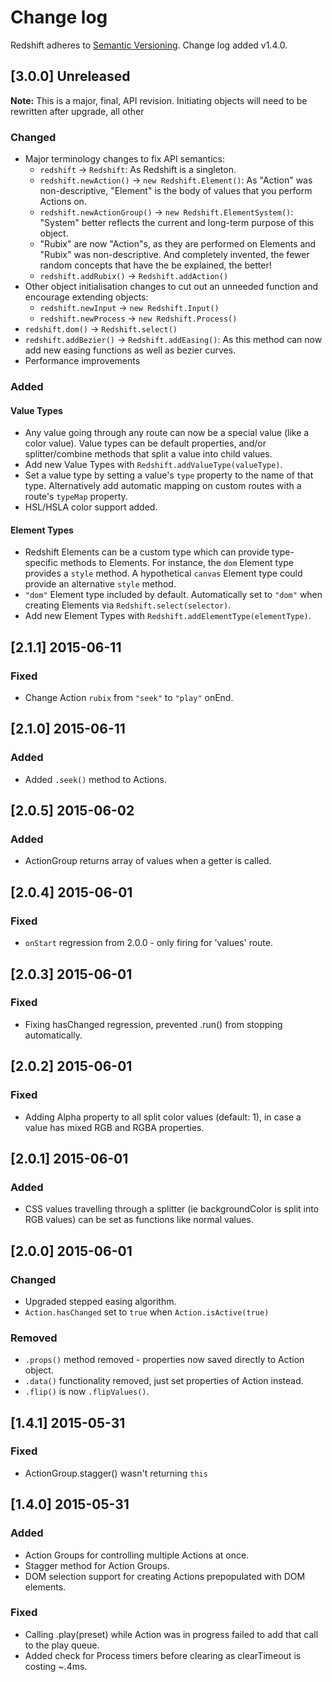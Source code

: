 # Change log

Redshift adheres to [Semantic Versioning](http://semver.org/). Change log added v1.4.0.

## [3.0.0] Unreleased

**Note:** This is a major, final, API revision. Initiating objects will need to be rewritten after upgrade, all other

### Changed
- Major terminology changes to fix API semantics:
    - `redshift` -> `Redshift`: As Redshift is a singleton.
    - `redshift.newAction()` -> `new Redshift.Element()`: As "Action" was non-descriptive, "Element" is the body of values that you perform Actions on.
    - `redshift.newActionGroup()` -> `new Redshift.ElementSystem()`: "System" better reflects the current and long-term purpose of this object.
    - "Rubix" are now "Action"s, as they are performed on Elements and "Rubix" was non-descriptive. And completely invented, the fewer random concepts that have the be explained, the better!
    - `redshift.addRubix()` -> `Redshift.addAction()`
- Other object initialisation changes to cut out an unneeded function and encourage extending objects:
    - `redshift.newInput` -> `new Redshift.Input()`
    - `redshift.newProcess` -> `new Redshift.Process()`
- `redshift.dom()` -> `Redshift.select()`
- `redshift.addBezier()` -> `Redshift.addEasing()`: As this method can now add new easing functions as well as bezier curves.
- Performance improvements

### Added

#### Value Types
- Any value going through any route can now be a special value (like a color value). Value types can be default properties, and/or splitter/combine methods that split a value into child values.
- Add new Value Types with `Redshift.addValueType(valueType)`.
- Set a value type by setting a value's `type` property to the name of that type. Alternatively add automatic mapping on custom routes with a route's `typeMap` property.
- HSL/HSLA color support added.

#### Element Types
- Redshift Elements can be a custom type which can provide type-specific methods to Elements. For instance, the `dom` Element type provides a `style` method. A hypothetical `canvas` Element type could provide an alternative `style` method.
- `"dom"` Element type included by default. Automatically set to `"dom"` when creating Elements via `Redshift.select(selector)`.
- Add new Element Types with `Redshift.addElementType(elementType)`.

## [2.1.1] 2015-06-11

### Fixed
- Change Action `rubix` from `"seek"` to `"play"` onEnd.

## [2.1.0] 2015-06-11

### Added
- Added `.seek()` method to Actions.

## [2.0.5] 2015-06-02

### Added
- ActionGroup returns array of values when a getter is called.

## [2.0.4] 2015-06-01

### Fixed
- `onStart` regression from 2.0.0 - only firing for 'values' route.

## [2.0.3] 2015-06-01

### Fixed
- Fixing hasChanged regression, prevented .run() from stopping automatically.

## [2.0.2] 2015-06-01

### Fixed
- Adding Alpha property to all split color values (default: 1), in case a value has mixed RGB and RGBA properties.

## [2.0.1] 2015-06-01

### Added
- CSS values travelling through a splitter (ie backgroundColor is split into RGB values) can be set as functions like normal values.

## [2.0.0] 2015-06-01

### Changed
- Upgraded stepped easing algorithm.
- `Action.hasChanged` set to `true` when `Action.isActive(true)`

### Removed
- `.props()` method removed - properties now saved directly to Action object.
- `.data()` functionality removed, just set properties of Action instead.
- `.flip()` is now `.flipValues()`.

## [1.4.1] 2015-05-31

### Fixed
- ActionGroup.stagger() wasn't returning `this`

## [1.4.0] 2015-05-31

### Added
- Action Groups for controlling multiple Actions at once.
- Stagger method for Action Groups.
- DOM selection support for creating Actions prepopulated with DOM elements.

### Fixed
- Calling .play(preset) while Action was in progress failed to add that call to the play queue.
- Added check for Process timers before clearing as clearTimeout is costing ~.4ms.
